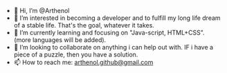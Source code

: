 - 👋 Hi, I’m @Arthenol
- 👀 I’m interested in becoming a developer and to fulfill my long life dream of a stable life. That's the goal, whatever it takes.
- 🌱 I’m currently learning and focusing on "Java-script, HTML+CSS". (more languages will be added).
- 💞️ I’m looking to collaborate on anything i can help out with. IF i have a piece of a puzzle, then you have a solution.
- 📫 How to reach me: arthenol.github@gmail.com

<!---
Arthenol/Arthenol is a ✨ special ✨ repository because its `README.md` (this file) appears on your GitHub profile.
You can click the Preview link to take a look at your changes.
--->
